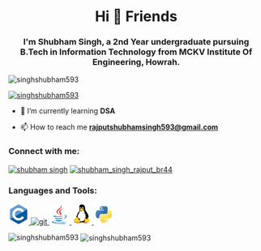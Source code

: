 <h1 align="center">Hi 👋 Friends</h1>
<h3 align="center">I'm Shubham Singh, a 2nd Year undergraduate pursuing B.Tech in Information Technology from MCKV Institute Of Engineering, Howrah.</h3>

<p align="left"> <img src="https://komarev.com/ghpvc/?username=singhshubham593&label=Profile%20views&color=0e75b6&style=flat" alt="singhshubham593" /> </p>

<p align="left"> <a href="https://github.com/ryo-ma/github-profile-trophy"><img src="https://github-profile-trophy.vercel.app/?username=singhshubham593" alt="singhshubham593" /></a> </p>

- 🌱 I’m currently learning **DSA**

- 📫 How to reach me **rajputshubhamsingh593@gmail.com**

<h3 align="left">Connect with me:</h3>
<p align="left">
<a href="https://linkedin.com/in/shubham singh" target="blank"><img align="center" src="https://raw.githubusercontent.com/rahuldkjain/github-profile-readme-generator/master/src/images/icons/Social/linked-in-alt.svg" alt="shubham singh" height="30" width="40" /></a>
<a href="https://instagram.com/shubham_singh_rajput_br44" target="blank"><img align="center" src="https://raw.githubusercontent.com/rahuldkjain/github-profile-readme-generator/master/src/images/icons/Social/instagram.svg" alt="shubham_singh_rajput_br44" height="30" width="40" /></a>
</p>

<h3 align="left">Languages and Tools:</h3>
<p align="left"> <a href="https://www.cprogramming.com/" target="_blank" rel="noreferrer"> <img src="https://raw.githubusercontent.com/devicons/devicon/master/icons/c/c-original.svg" alt="c" width="40" height="40"/> </a> <a href="https://git-scm.com/" target="_blank" rel="noreferrer"> <img src="https://www.vectorlogo.zone/logos/git-scm/git-scm-icon.svg" alt="git" width="40" height="40"/> </a> <a href="https://www.java.com" target="_blank" rel="noreferrer"> <img src="https://raw.githubusercontent.com/devicons/devicon/master/icons/java/java-original.svg" alt="java" width="40" height="40"/> </a> <a href="https://www.linux.org/" target="_blank" rel="noreferrer"> <img src="https://raw.githubusercontent.com/devicons/devicon/master/icons/linux/linux-original.svg" alt="linux" width="40" height="40"/> </a> <a href="https://www.python.org" target="_blank" rel="noreferrer"> <img src="https://raw.githubusercontent.com/devicons/devicon/master/icons/python/python-original.svg" alt="python" width="40" height="40"/> </a> </p>

<p><img align="left" src="https://github-readme-stats.vercel.app/api/top-langs?username=singhshubham593&show_icons=true&locale=en&layout=compact" alt="singhshubham593" /></p>

<p>&nbsp;<img align="center" src="https://github-readme-stats.vercel.app/api?username=singhshubham593&show_icons=true&locale=en" alt="singhshubham593" /></p>



 
 
